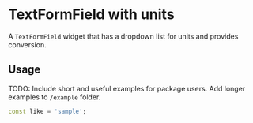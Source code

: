 # TextFormField with units

A `TextFormField` widget that has a dropdown list for units and provides conversion.

## Usage

TODO: Include short and useful examples for package users. Add longer examples
to `/example` folder.

```dart
const like = 'sample';
```
